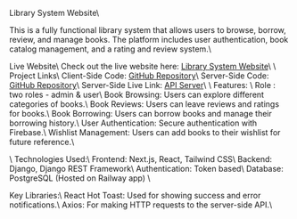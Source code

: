 Library System Website\\

This is a fully functional library system that allows users to browse, borrow, review, and manage books. The platform includes user authentication, book catalog management, and a rating and review system.\\

Live Website\\
Check out the live website here: [Library System Website](https://library-system-client.vercel.app/)\\
\\
Project Links\\
Client-Side Code: [GitHub Repository](https://github.com/Mahbub2001/Library-System-Client)\\
Server-Side Code: [GitHub Repository](https://github.com/Mahbub2001/Library-System-Server)\\
Server-Side Live Link: [API Server](https://library-system-server-nine.vercel.app/)\\
\\
Features:
\\
Role : two roles - admin & user\\
Book Browsing: Users can explore different categories of books.\\
Book Reviews: Users can leave reviews and ratings for books.\\
Book Borrowing: Users can borrow books and manage their borrowing history.\\
User Authentication: Secure authentication with Firebase.\\
Wishlist Management: Users can add books to their wishlist for future reference.\\

\\
Technologies Used:\\
Frontend: Next.js, React, Tailwind CSS\\
Backend: Django, Django REST Framework\\
Authentication: Token based\\
Database: PostgreSQL (Hosted on Railway app) \\

Key Libraries:\\
React Hot Toast: Used for showing success and error notifications.\\
Axios: For making HTTP requests to the server-side API.\\